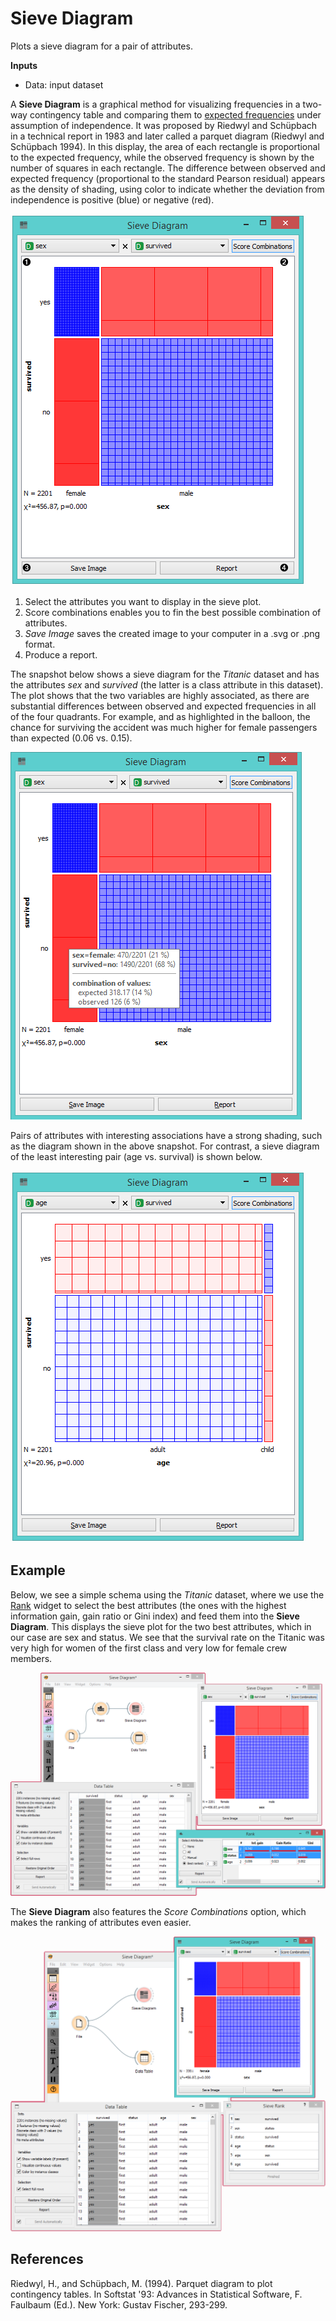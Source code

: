 Sieve Diagram
=============

Plots a sieve diagram for a pair of attributes.

**Inputs**

- Data: input dataset

A **Sieve Diagram** is a graphical method for visualizing frequencies in a two-way contingency table and comparing them to [expected frequencies](http://cnx.org/contents/d396c4ad-2fd7-47cd-be84-152b44880feb@2/What-is-an-expected-frequency) under assumption of independence. It was proposed by Riedwyl and Schüpbach in a technical report in 1983 and later called a parquet diagram (Riedwyl and Schüpbach 1994). In this display, the area of each rectangle is proportional to the expected frequency, while the observed frequency is shown by the number of squares in each rectangle. The difference between observed and expected frequency (proportional to the standard Pearson residual) appears as the density of shading, using color to indicate whether the deviation from independence is positive (blue) or negative (red).

![](images/SieveDiagram-stamped.png)

1. Select the attributes you want to display in the sieve plot.
2. Score combinations enables you to fin the best possible combination of attributes.
3. *Save Image* saves the created image to your computer in a .svg or .png format.
4. Produce a report.

The snapshot below shows a sieve diagram for the *Titanic* dataset and has the attributes *sex* and *survived* (the latter is a class attribute in this dataset). The plot shows that the two variables are highly associated, as there are substantial differences between observed and expected frequencies in all of the four quadrants. For example, and as highlighted in the balloon, the chance for surviving the accident was much higher for female passengers than expected (0.06 vs. 0.15).

![](images/SieveDiagram-Titanic.png)

Pairs of attributes with interesting associations have a strong shading, such as the diagram shown in the above snapshot. For contrast, a sieve diagram of the least interesting pair (age vs. survival) is shown below.

![](images/SieveDiagram-Titanic-age-survived.png)

Example
-------

Below, we see a simple schema using the *Titanic* dataset, where we use the
[Rank](../data/rank.md) widget to select the best attributes (the ones with the highest information gain, gain ratio or Gini index) and feed them into the **Sieve Diagram**. This displays the sieve plot for the two best attributes, which in our case are sex and status. We see that the survival rate on the Titanic was very high for women of the first class and very low for female crew members.

![](images/SieveDiagram-Example2.PNG)

The **Sieve Diagram** also features the *Score Combinations* option, which makes the ranking of attributes even easier.

![](images/SieveDiagram-Example1.PNG)

References
----------

Riedwyl, H., and Schüpbach, M. (1994). Parquet diagram to plot contingency tables. In Softstat '93: Advances in Statistical Software, F. Faulbaum (Ed.). New York: Gustav Fischer, 293-299.
